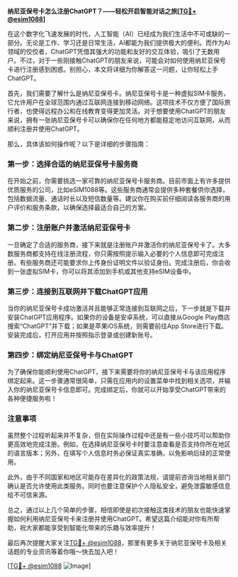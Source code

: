**纳尼亚保号卡怎么注册ChatGPT？——轻松开启智能对话之旅[[TG💪+ @esim1088](https://t.me/s/esim1088)]**

在这个数字化飞速发展的时代，人工智能（AI）已经成为我们生活中不可或缺的一部分。无论是工作、学习还是日常生活，AI都能为我们提供极大的便利。而作为AI领域的佼佼者，ChatGPT凭借其强大的功能和友好的交互体验，吸引了无数用户。不过，对于一些刚接触ChatGPT的朋友来说，可能会对如何使用纳尼亚保号卡进行注册感到困惑。别担心，本文将详细为你解答这一问题，让你轻松上手ChatGPT。

首先，我们需要了解什么是纳尼亚保号卡。纳尼亚保号卡是一种虚拟SIM卡服务，它允许用户在全球范围内通过互联网连接到移动网络。这项技术不仅方便了国际旅行者，也使得远程办公和在线教育变得更加灵活。对于想要使用ChatGPT的朋友来说，拥有一张纳尼亚保号卡可以确保你在任何地方都能稳定地访问互联网，从而顺利注册并使用ChatGPT。

那么，具体该如何操作呢？以下是详细的步骤指南：

### 第一步：选择合适的纳尼亚保号卡服务商

在开始之前，你需要挑选一家可靠的纳尼亚保号卡服务商。目前市面上有许多提供优质服务的公司，比如eSIM1088等。这些服务商通常会提供多种套餐供你选择，包括数据流量、通话时长以及短信数量等。建议你在购买前仔细阅读各服务商的用户评价和服务条款，以确保选择最适合自己的方案。

### 第二步：注册账户并激活纳尼亚保号卡

一旦确定了合适的服务商，接下来就是注册账户并激活你的纳尼亚保号卡了。大多数服务商都支持在线注册流程，你只需按照提示输入必要的个人信息即可完成注册。有些服务商还可能要求你上传身份证明文件以验证身份。完成注册后，你会收到一张虚拟SIM卡，你可以将其添加到手机或其他支持eSIM设备中。

### 第三步：连接到互联网并下载ChatGPT应用

当你的纳尼亚保号卡成功激活并且能够正常连接到互联网之后，下一步就是下载并安装ChatGPT应用程序。如果你的设备是安卓系统，可以直接从Google Play商店搜索“ChatGPT”并下载；如果是苹果iOS系统，则需要前往App Store进行下载。安装完成后，打开应用并按照指示登录或创建新账号。

### 第四步：绑定纳尼亚保号卡与ChatGPT

为了确保你能顺利使用ChatGPT，接下来需要将你的纳尼亚保号卡与该应用程序绑定起来。这一步骤通常很简单，只需在应用内的设置菜单中找到相关选项，并输入你的纳尼亚保号卡信息即可。完成绑定后，你就可以开始享受ChatGPT带来的各种便捷服务啦！

### 注意事项

虽然整个过程听起来并不复杂，但在实际操作过程中还是有一些小技巧可以帮助你更高效地完成注册。例如，在选择纳尼亚保号卡时要注意查看是否支持你所在地区的语言版本；另外，在填写个人信息时务必保证真实准确，以免影响后续的正常使用。

此外，由于不同国家和地区可能存在差异化的政策法规，请提前咨询当地相关部门确认是否允许使用此类服务。同时也要注意保护个人隐私安全，避免泄露敏感信息给不可信来源。

总之，通过以上几个简单的步骤，相信即使是初次接触这类技术的朋友也能快速掌握如何利用纳尼亚保号卡来注册并使用ChatGPT。希望这篇介绍能对你有所帮助，祝大家都能享受到智能化带来的乐趣与效率提升！

最后再次提醒大家关注[TG💪+ @esim1088](https://t.me/s/esim1088)，那里有更多关于纳尼亚保号卡及相关话题的专业资讯等着你哦～快去加入吧！

[[TG💪+ @esim1088](https://t.me/s/esim1088) ![Image](https://i.postimg.cc/4NQfJmqS/Snipaste-2025-05-13-00-14-12.png)]
